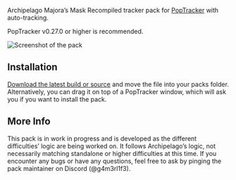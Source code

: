 Archipelago Majora’s Mask Recompiled tracker pack for [PopTracker](https://github.com/black-sliver/PopTracker/) with auto-tracking.

PopTracker v0.27.0 or higher is recommended.

![Screenshot of the pack](images/preview.png)

## Installation

[Download the latest build or source](https://github.com/LittleCube-hax/Majoras-Mask-AP-PopTracker-Pack/releases/latest) and move the file into your packs folder. Alternatively, you can drag it on top of a PopTracker window, which will ask you if you want to install the pack.

## More Info

This pack is in work in progress and is developed as the different difficulties’ logic are being worked on. It follows Archipelago’s logic, not necessarily matching standalone or higher difficulties at this time. If you encounter any bugs or have any questions, feel free to ask by pinging the pack maintainer on Discord (@g4m3rl1f3).